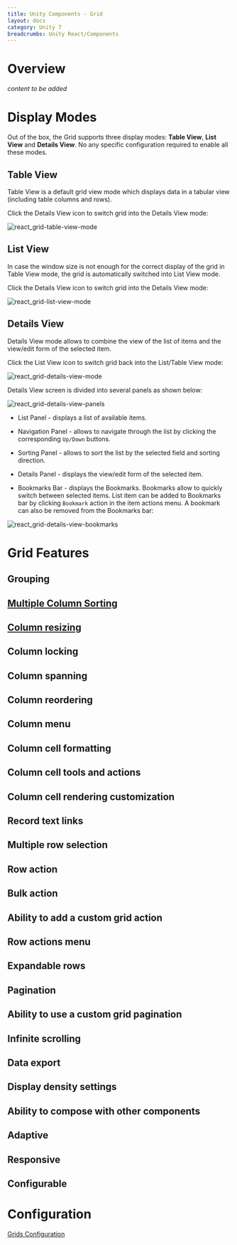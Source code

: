 ```yaml
---
title: Unity Components - Grid
layout: docs
category: Unity 7
breadcrumbs: Unity React/Components
---
```

# Overview

*content to be added*

# Display Modes

Out of the box, the Grid supports three display modes: **Table View**, **List View** and **Details View**. No any specific configuration required to enable all these modes.

## Table View

Table View is a default grid view mode which displays data in a tabular view (including table columns and rows).

Click the Details View icon to switch grid into the Details View mode:

![react_grid-table-view-mode](grid/images/displaymode_react_tableview.png) 

## List View

In case the window size is not enough for the correct display of the grid in Table View mode, the grid is automatically switched into List View mode. 

Click the Details View icon to switch grid into the Details View mode:

![react_grid-list-view-mode](grid/images/displaymode_react_listview.png) 

## Details View

Details View mode allows to combine the view of the list of items and the view/edit form of the selected item.

Click the List View icon to switch grid back into the List/Table View mode:

![react_grid-details-view-mode](grid/images/displaymode_react_detailsview.png) 

Details View screen is divided into several panels as shown below:

![react_grid-details-view-panels](grid/images/displaymode_react_detailsview_panels.png) 

- List Panel - displays a list of available items.

- Navigation Panel - allows to navigate through the list by clicking the corresponding `Up/Down` buttons.

- Sorting Panel - allows to sort the list by the selected field and sorting direction.

- Details Panel - displays the view/edit form of the selected item.

- Bookmarks Bar - displays the Bookmarks. Bookmarks allow to quickly switch between selected items. List item can be added to Bookmarks bar by clicking `Bookmark` action in the item actions menu. A bookmark can also be removed from the Bookmarks bar:

![react_grid-details-view-bookmarks](grid/images/displaymode_react_detailsview_bookmarks.png) 

# Grid Features

## Grouping
## [Multiple Column Sorting](grid/multiple-column-sorting.md)
## [Column resizing](grid/column-resizing.md)
## Column locking
## Column spanning
## Column reordering
## Column menu
## Column cell formatting
## Column cell tools and actions 
## Column cell rendering customization
## Record text links 
## Multiple row selection	
## Row action
## Bulk action
## Ability to add a custom grid action 
## Row actions menu 
## Expandable rows
## Pagination
## Ability to use a custom grid pagination 
## Infinite scrolling
## Data export
## Display density settings
## Ability to compose with other components 
## Adaptive
## Responsive
## Configurable

# Configuration

[Grids Configuration](../configuration/grids.md)
